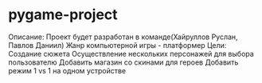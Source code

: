 # pygame-project
Описание: Проект будет разработан в команде(Хайруллов Руслан, Павлов Даниил) Жанр компьютерной игры - платформер Цели: Создание сюжета Осуществление нескольких персонажей для выбора пользователю Добавить магазин со скинами для героев Добавить режим 1 vs 1 на одном устройстве
